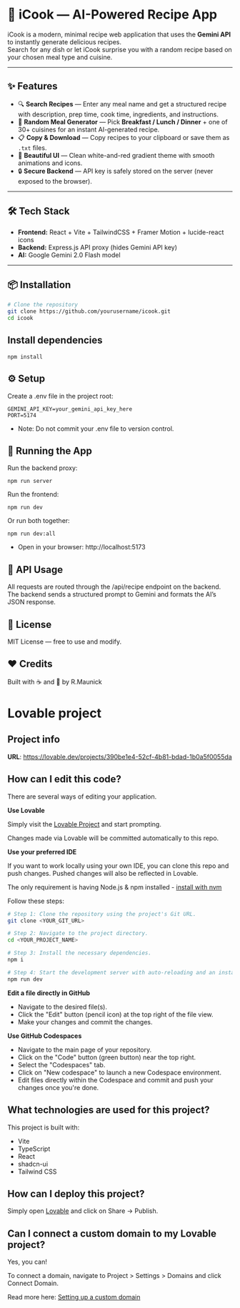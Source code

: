 # 🍳 iCook — AI-Powered Recipe App

iCook is a modern, minimal recipe web application that uses the **Gemini API** to instantly generate delicious recipes.  
Search for any dish or let iCook surprise you with a random recipe based on your chosen meal type and cuisine.

---

## ✨ Features

- 🔍 **Search Recipes** — Enter any meal name and get a structured recipe with description, prep time, cook time, ingredients, and instructions.
- 🎲 **Random Meal Generator** — Pick **Breakfast / Lunch / Dinner** + one of 30+ cuisines for an instant AI-generated recipe.
- 📋 **Copy & Download** — Copy recipes to your clipboard or save them as `.txt` files.
- 🎨 **Beautiful UI** — Clean white-and-red gradient theme with smooth animations and icons.
- 🔒 **Secure Backend** — API key is safely stored on the server (never exposed to the browser).

---

## 🛠 Tech Stack

- **Frontend:** React + Vite + TailwindCSS + Framer Motion + lucide-react icons
- **Backend:** Express.js API proxy (hides Gemini API key)
- **AI:** Google Gemini 2.0 Flash model

---

## 📦 Installation

```bash
# Clone the repository
git clone https://github.com/yourusername/icook.git
cd icook
```

## Install dependencies
```
npm install
```

## ⚙️ Setup
Create a .env file in the project root:

```
GEMINI_API_KEY=your_gemini_api_key_here
PORT=5174
```

- Note: Do not commit your .env file to version control.

## 🚀 Running the App
Run the backend proxy:

```
npm run server
```

Run the frontend:
```
npm run dev
```

Or run both together:
```
npm run dev:all
```

- Open in your browser:
http://localhost:5173

## 🧩 API Usage

All requests are routed through the /api/recipe endpoint on the backend.
The backend sends a structured prompt to Gemini and formats the AI’s JSON response.

## 📜 License

MIT License — free to use and modify.

## ❤️ Credits

Built with ☕ and 🍳 by R.Maunick

# Lovable project

## Project info

**URL**: https://lovable.dev/projects/390be1e4-52cf-4b81-bdad-1b0a5f0055da

## How can I edit this code?

There are several ways of editing your application.

**Use Lovable**

Simply visit the [Lovable Project](https://lovable.dev/projects/390be1e4-52cf-4b81-bdad-1b0a5f0055da) and start prompting.

Changes made via Lovable will be committed automatically to this repo.

**Use your preferred IDE**

If you want to work locally using your own IDE, you can clone this repo and push changes. Pushed changes will also be reflected in Lovable.

The only requirement is having Node.js & npm installed - [install with nvm](https://github.com/nvm-sh/nvm#installing-and-updating)

Follow these steps:

```sh
# Step 1: Clone the repository using the project's Git URL.
git clone <YOUR_GIT_URL>

# Step 2: Navigate to the project directory.
cd <YOUR_PROJECT_NAME>

# Step 3: Install the necessary dependencies.
npm i

# Step 4: Start the development server with auto-reloading and an instant preview.
npm run dev
```

**Edit a file directly in GitHub**

- Navigate to the desired file(s).
- Click the "Edit" button (pencil icon) at the top right of the file view.
- Make your changes and commit the changes.

**Use GitHub Codespaces**

- Navigate to the main page of your repository.
- Click on the "Code" button (green button) near the top right.
- Select the "Codespaces" tab.
- Click on "New codespace" to launch a new Codespace environment.
- Edit files directly within the Codespace and commit and push your changes once you're done.

## What technologies are used for this project?

This project is built with:

- Vite
- TypeScript
- React
- shadcn-ui
- Tailwind CSS

## How can I deploy this project?

Simply open [Lovable](https://lovable.dev/projects/390be1e4-52cf-4b81-bdad-1b0a5f0055da) and click on Share -> Publish.

## Can I connect a custom domain to my Lovable project?

Yes, you can!

To connect a domain, navigate to Project > Settings > Domains and click Connect Domain.

Read more here: [Setting up a custom domain](https://docs.lovable.dev/tips-tricks/custom-domain#step-by-step-guide)
